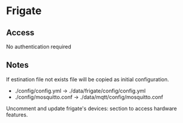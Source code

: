 # Frigate

## Access
No authentication required

## Notes
If estination file not exists file will be copied as initial configuration.
- ./config/config.yml -> ./data/frigate/config/config.yml
- ./config/mosquitto.conf -> ./data/mqtt/config/mosquitto.conf

Uncomment and update frigate's devices: section to access hardware features.
